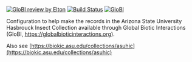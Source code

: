 [![GloBI review by Elton](https://github.com/globalbioticinteractions/asu-asuhic/actions/workflows/review.yml/badge.svg)](https://github.com/globalbioticinteractions/asu-asuhic/actions) [![Build Status](https://app.travis-ci.com/globalbioticinteractions/asu-asuhic.svg)](https://app.travis-ci.com/globalbioticinteractions/asu-asuhic) [![GloBI](http://api.globalbioticinteractions.org/interaction.svg?accordingTo=globi:globalbioticinteractions/asu-asuhic)](http://globalbioticinteractions.org/?accordingTo=globi:globalbioticinteractions/asu-asuhic) 

Configuration to help make the records in the Arizona State University Hasbrouck Insect Collection available through Global Biotic Interactions (GloBI, https://globalbioticinteractions.org). 

Also see [https://biokic.asu.edu/collections/asuhic](https://biokic.asu.edu/collections/asuhic)

